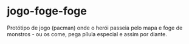 # jogo-foge-foge
Protótipo de jogo (pacman) onde o herói passeia pelo mapa e foge de monstros - ou os come, pega pílula especial e assim por diante. 
